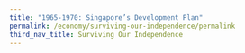 ```yaml
---
title: "1965-1970: Singapore’s Development Plan"
permalink: /economy/surviving-our-independence/permalink
third_nav_title: Surviving Our Independence
---
```

